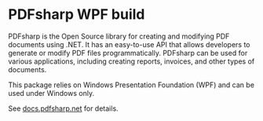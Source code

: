﻿# PDFsharp WPF build

PDFsharp is the Open Source library for creating and modifying PDF documents using .NET. It has an easy-to-use API that allows developers to generate or modify PDF files programmatically. PDFsharp can be used for various applications, including creating reports, invoices, and other types of documents.

This package relies on Windows Presentation Foundation (WPF) and can be used under Windows only.

See [docs.pdfsharp.net](https://docs.pdfsharp.net) for details.

